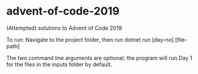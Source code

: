 # advent-of-code-2019
(Attempted) solutions to Advent of Code 2019

To run: Navigate to the project folder, then run dotnet run [day-no] [file-path]

The two command line arguments are optional; the program will run Day 1 for the files in the inputs folder by default.
